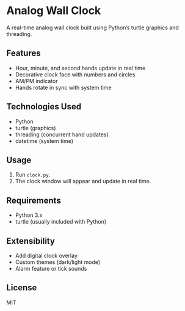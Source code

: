 # Analog Wall Clock

A real-time analog wall clock built using Python’s turtle graphics and threading.

## Features
- Hour, minute, and second hands update in real time
- Decorative clock face with numbers and circles
- AM/PM indicator
- Hands rotate in sync with system time

## Technologies Used
- Python
- turtle (graphics)
- threading (concurrent hand updates)
- datetime (system time)

## Usage
1. Run `clock.py`.
2. The clock window will appear and update in real time.

## Requirements
- Python 3.x
- turtle (usually included with Python)

## Extensibility
- Add digital clock overlay
- Custom themes (dark/light mode)
- Alarm feature or tick sounds

## License
MIT
